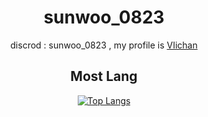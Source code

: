 <div align="center">

# sunwoo_0823

discrod : sunwoo_0823 , my profile is <a href="https://www.youtube.com/@viichan116">VIichan</a>

## Most Lang 
[![Top Langs](https://github-readme-stats.vercel.app/api/top-langs/?username=kimpure&langs_count=6&layout=compact&theme=dark)](https://github.com/kimpure/kimpure)
</div>
